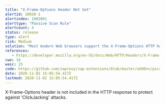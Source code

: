 ```yaml
---
title: "X-Frame-Options Header Not Set"
alertid: 10020-1
alertindex: 1002001
alerttype: "Passive Scan Rule"
alertcount: 4
status: release
type: alert
risk: Medium
solution: "Most modern Web browsers support the X-Frame-Options HTTP header. Ensure it's set on all web pages returned by your site (if you expect the page to be framed only by pages on your server (e.g. it's part of a FRAMESET) then you'll want to use SAMEORIGIN, otherwise if you never expect the page to be framed, you should use DENY. ALLOW-FROM allows specific websites to frame the web page in supported web browsers)."
references:
   - https://developer.mozilla.org/en-US/docs/Web/HTTP/Headers/X-Frame-Options
cwe: 16
wasc: 15
code: https://github.com/zaproxy/zap-extensions/blob/master/addOns/pscanrules/src/main/java/org/zaproxy/zap/extension/pscanrules/XFrameOptionScanRule.java
date: 2020-11-02 15:05:54.417Z
lastmod: 2020-11-02 15:05:54.417Z
---
```

X-Frame-Options header is not included in the HTTP response to protect against 'ClickJacking' attacks.
